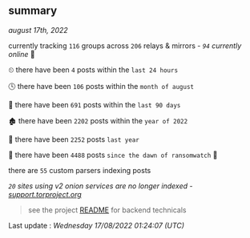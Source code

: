 
## summary
_august 17th, 2022_

currently tracking `116` groups across `206` relays & mirrors - _`94` currently online_ 📡

⏲ there have been `4` posts within the `last 24 hours`

🕓 there have been `106` posts within the `month of august`

📅 there have been `691` posts within the `last 90 days`

🏚 there have been `2202` posts within the `year of 2022`

🚀 there have been `2252` posts `last year`

🦕 there have been `4488` posts `since the dawn of ransomwatch` 🐣

there are `55` custom parsers indexing posts

_`20` sites using v2 onion services are no longer indexed - [support.torproject.org](https://support.torproject.org/onionservices/v2-deprecation/)_

> see the project [README](https://github.com/jmousqueton/ransomwatch#readme) for backend technicals



Last update : _Wednesday 17/08/2022 01:24:07 (UTC)_

